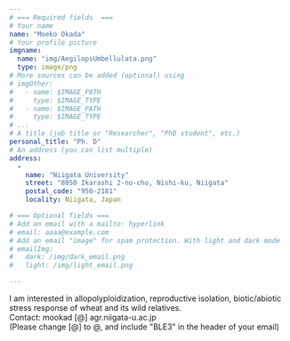 ```yaml
---
# === Required fields  ===
# Your name 
name: "Moeko Okada"
# Your profile picture
imgname: 
  name: "img/AegilopsUmbellulata.png"
  type: image/png
# More sources can be added (optional) using 
# imgOther:
#   - name: $IMAGE_PATH
#     type: $IMAGE_TYPE
#   - name: $IMAGE_PATH
#     type: $IMAGE_TYPE
# ...
# A title (job title or "Researcher", "PhD student", etc.)
personal_title: "Ph. D"
# An address (you can list multiple)
address: 
  - 
    name: "Niigata University"
    street: "8050 Ikarashi 2-no-cho, Nishi-ku, Niigata"
    postal_code: "950-2181"
    locality: Niigata, Japan

# === Optional fields ===
# Add an email with a mailto: hyperlink
# email: aaaa@example.com
# Add an email "image" for spam protection. With light and dark mode
# emailImg: 
#   dark: /img/dark_email.png
#   light: /img/light_email.png

---
```


I am interested in allopolyploidization, reproductive isolation, biotic/abiotic stress response of wheat and its wild relatives.  
Contact: mookad [@] agr.niigata-u.ac.jp  
(Please change [@] to @, and include "BLE3" in the header of your email)  